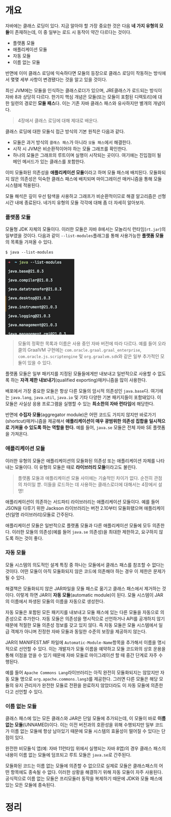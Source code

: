 <!-- Date: 2025-01-05 -->
<!-- Update Date: 2025-01-05 -->
<!-- File ID: 9fffa5ea-612a-4942-a663-d4ede9d0cf78 -->
<!-- Author: Seoyeon Jang -->

# 개요

자바에는 클래스 로딩이 있다. 지금 알아야 할 가장 중요한 것은 다음 **네 가지 유형의 모듈**이 존재하는데,
이 중 일부는 로드 시 동작이 약간 다르다는 것이다.

- 플랫폼 모듈
- 애플리케이션 모듈
- 자동 모듈
- 이름 없는 모듈

반면에 이미 클래스 로딩에 익숙하다면 모듈의 등장으로 클래스 로딩이 작동하는 방식에서 몇몇 세부 사항이 변경됐다는 것을 알고 있을 것이다.

최신 JVM에는 모듈을 인식하는 클래스로더가 있으며, JRE클래스가 로드되는 방식이 자바 8과 상당히 다르다.
한가지 핵심 개념은 모듈(또는 모듈이 포함된 디렉토리)에 대한 일련의 경로인 **모듈 패스**다.
이는 기존 자바 클래스 패스와 유사하지만 별개의 개념이다.

> 4장에서 클래스 로딩에 대해 제대로 배운다.

클래스 로딩에 대한 모듈식 접근 방식의 기본 원칙은 다음과 같다.

- 모듈은 과거 방식의 `클래스 패스`가 아니라 `모듈 패스`에서 해결한다.
- 시작 시 JVM은 비순환적이어야 하는 모듈 그래프를 확인한다.
- 하나의 모듈은 그래프의 루트이며 실행이 시작되는 곳이다. 여기애는 진입점이 될 메인 메서드가 있는 클래스를 포함한다.

이미 모듈화된 의존성을 **애플리케이션 모듈**이라고 하며 모듈 패스에 배치된다.
모듈화되지 않은 의존성은 익숙한 클래스 패스에 배치되며 마이그레이션 매커니즘을 통해 모듈 시스템에 적용된다.

모듈 해석은 깊이 우선 탐색을 사용하고 그래프가 비순환적이므로 해결 알고리즘은 선형 시간 내에 종료된다.
네가지 유형의 모듈 각각에 대해 좀 더 자세히 알아보자.

### 플랫폼 모듈

모듈형 JDK 자체의 모듈이다. 이러한 모듈은 자바 8에서는 모놀리식 런타임(`rt.jar`)의 일부였을 것이다.
다음과 같이 `--list-modules`플래그를 통해 사용가능한 **플랫폼 모듈**의 목록들 가져올 수 있다.

```shell
$ java --list-modules
```

![](.2.3_모듈_로드하기_images/2c6a7e23.png)

> 모듈의 정확한 목록과 이름은 사용 중인 자바 버전에 따라 다르다.
> 예를 들어 오라클의 GraalVM 구현에는 `com.oracle.graal.graal_enterprise`, `com.oracle.js.scriptengine` 및 `org.graalvm.sdk`와 같은
> 일부 추가적인 모듈이 있을 수 있다.

플랫폼 모듈은 일부 패키지를 지정된 모듈들에게만 내보내고 일반적으로 사용할 수 없도록 하는 **자격 제한 내보내기**(qualified exporting)매커니즘을 많이 사용한다.

배포에서 가장 중요한 모듈은 항상 다른 모듈의 암시적 의존성인 `java.base`다. 여기에는 `java.lang`, `java.util`, `java.io` 및 기타 다양한 기본 패키지들이 포함돼있다.
이 모듈은 사실상 응용 프로그램을 실행할 수 있는 **최소한의 자바 런타임**에 해당한다.

반면에 **수집자 모듈**(aggregator module)은 어떤 코드도 가지지 않지만 바로가기(shortcut)매커니즘을 제공해서 **애플리케이션이 매우 광범위한 의존성 집합을
일시적으로 가져올 수 있도록 하는 역할을 한다.** 예를 들어, `java.se` 모듈은 전체 자바 SE 플랫폼을 가져온다.

### 애플리케이션 모듈

이러한 유형의 모듈은 애플리케이션의 모듈화된 의존성 또는 애플리케이션 자체를 나타내는 모듈이다.
이 유형의 모듈은 때로 **라이브러리 모듈**이라고도 불린다.

> 플랫폼 모듈과 애플리케이션 모듈 사이에는 기술적인 차이가 없다. 순전히 관점의 차이일 뿐.
> 이들을 로드하는 데 사용하는 클래스로더에 대해서는 4장에서 설명!

애플리케이션이 의존하는 서드파티 라이브러리는 애플리케이션 모듈이다.
예를 들어 JSON을 다루기 위한 Jackson 라이브러리는 버전 2.10부터 모듈화됐으며 애플리케이션(일명 라이브러리)모듈로 간주된다.

애플리케이션 모듈은 일반적으로 플랫폼 모듈과 다른 애플리케이션 모듈에 모두 의존한다. 이러한 모듈의 의존성(예를 들어 `java.se` 의존성)을 최대한 제한하고,
요구하지 않도록 하는 것이 좋다.

### 자동 모듈

모듈 시스템의 의도적인 설계 특징 중 하나는 모듈에서 클래스 패스를 참조할 수 없다는 것이다. 어떤 모듈이 아직 모듈화되지 않은 코드에 의존해야 하는 경우 이 제한은
문제가 될 수 있다.

해결책은 모듈화되지 않은 JAR파일을 모듈 패스로 옮기고 클래스 패스에서 제거하는 것이다.
이렇게 하면 JAR이 **자동 모듈**(automatic module)이 된다. 모듈 시스템이 JAR의 이름에서 파생된 모듈의 이름을 자동으로 생성한다.

자동 모듈은 포함된 모든 패키지를 내보내고 모듈 패스에 있는 다른 모듈을 자동으로 의존성으로 추가한다.
자동 모듈은 의존성을 명시적으로 선언하거나 API를 공개하지 않기 때문에 적절한 모듈 의존성 정보를 갖고 있지 않다.
즉 자동 모듈은 모듈 시스템에서 일급 객체가 아니며 진정한 자바 모듈과 동일한 수준의 보장을 제공하지 않는다.

JAR의 MANIFEST.MF 파일에 `Automatic-Module-Name`항목을 추가해서 이름을 명시적으로 선언할 수 있다.
이는 개발자가 모듈 이름을 예약하고 모듈 코드와의 상호 운용을 통해 이점을 얻을 수 있기 때문에 자바 모듈로 마이그레이션 할 때 중간 단계로 자주 수행된다.

예를 들어 `Apache Commons Lang`라이브러리는 아직 완전히 모듈화되지는 않았지만 자동 모듈 명으로 `org.apache.commons.lang3`를 제공한다.
그러면 다른 모듈은 해당 모듈의 유지 관리자가 완전한 모듈로 전환을 완료하지 않았더라도 이 자동 모듈에 의존한다고 선언할 수 있다.

### 이름 없는 모듈

클래스 패스에 있는 모든 클래스와 JAR은 단일 모듈에 추가되는데, 이 모듈이 바로 **이름 없는 모듈**(UNNAMED)이다.
이는 이전 버전과의 호환성을 위해 수행되지만 일부 코드가 이름 없는 모듈에 항상 남아있기 때문에 모듈 시스템의 효율성이 떨어질 수 있다는 단점이 있다.

완전한 비모듈식 앱(예: 자바 11런타임 위에서 실행되는 자바 8앱)의 경우 클래스 패스의 내용이 이름 없는 모듈에 덤프되고 루트 모듈은 `java.se`로 간주된다.

모듈화된 코드는 이름 없는 모듈에 의존할 수 없으므로 실제로 모듈은 클래스패스의 어떤 항목에도 종속될 수 없다.
이러한 상황을 해결하기 위해 자동 모듈이 자주 사용된다.
공식적으로 이름 없는 모듈은 프리모듈러 동작을 복제하기 때문에 JDK와 모듈 패스에 있는 모든 모듈에 종속된다.

# 정리


